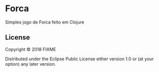 # Forca

Simples jogo de Forca feito em Clojure

## License

Copyright © 2018 FIXME

Distributed under the Eclipse Public License either version 1.0 or (at
your option) any later version.
